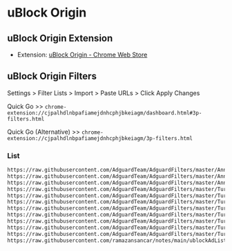 # uBlock Origin

## uBlock Origin Extension

- Extension: [uBlock Origin - Chrome Web Store](https://chrome.google.com/webstore/detail/cjpalhdlnbpafiamejdnhcphjbkeiagm)

## uBlock Origin Filters

Settings > Filter Lists > Import > Paste URLs > Click Apply Changes

Quick Go >> `chrome-extension://cjpalhdlnbpafiamejdnhcphjbkeiagm/dashboard.html#3p-filters.html`

Quick Go (Alternative) >> `chrome-extension://cjpalhdlnbpafiamejdnhcphjbkeiagm/3p-filters.html`

### List

```txt
https://raw.githubusercontent.com/AdguardTeam/AdguardFilters/master/AnnoyancesFilter/Cookies/sections/cookies_general.txt
https://raw.githubusercontent.com/AdguardTeam/AdguardFilters/master/AnnoyancesFilter/Cookies/sections/cookies_specific.txt
https://raw.githubusercontent.com/AdguardTeam/AdguardFilters/master/AnnoyancesFilter/MobileApp/sections/mobile-app_specific.txt
https://raw.githubusercontent.com/AdguardTeam/AdguardFilters/master/TurkishFilter/sections/adservers_firstparty.txt
https://raw.githubusercontent.com/AdguardTeam/AdguardFilters/master/TurkishFilter/sections/adservers.txt
https://raw.githubusercontent.com/AdguardTeam/AdguardFilters/master/TurkishFilter/sections/allowlist.txt
https://raw.githubusercontent.com/AdguardTeam/AdguardFilters/master/TurkishFilter/sections/antiadblock.txt
https://raw.githubusercontent.com/AdguardTeam/AdguardFilters/master/TurkishFilter/sections/general_elemhide.txt
https://raw.githubusercontent.com/AdguardTeam/AdguardFilters/master/TurkishFilter/sections/general_extensions.txt
https://raw.githubusercontent.com/AdguardTeam/AdguardFilters/master/TurkishFilter/sections/general_url.txt
https://raw.githubusercontent.com/AdguardTeam/AdguardFilters/master/TurkishFilter/sections/specific.txt
https://raw.githubusercontent.com/ramazansancar/notes/main/ublockAdList.txt
```
